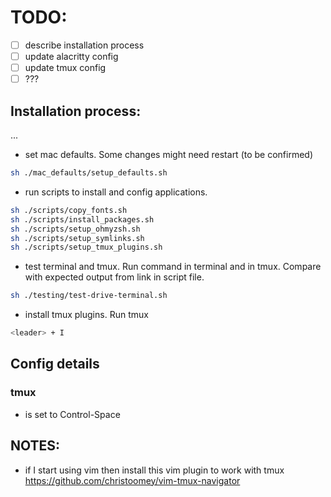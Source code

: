 # TODO:

- [ ] describe installation process
- [ ] update alacritty config
- [ ] update tmux config
- [ ] ???

## Installation process:

...

- set mac defaults. Some changes might need restart (to be confirmed)

```bash
sh ./mac_defaults/setup_defaults.sh
```

- run scripts to install and config applications.

```bash
sh ./scripts/copy_fonts.sh
sh ./scripts/install_packages.sh
sh ./scripts/setup_ohmyzsh.sh
sh ./scripts/setup_symlinks.sh
sh ./scripts/setup_tmux_plugins.sh
```

- test terminal and tmux. Run command in terminal and in tmux. Compare with expected output from link in script file.

```bash
sh ./testing/test-drive-terminal.sh
```

- install tmux plugins. Run tmux

```bash
<leader> + I
```

## Config details

### tmux

- <leader> is set to Control-Space

## NOTES:

- if I start using vim then install this vim plugin to work with tmux https://github.com/christoomey/vim-tmux-navigator
